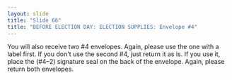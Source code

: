 ```yaml
---
layout: slide
title: "Slide 66"
title: "BEFORE ELECTION DAY: ELECTION SUPPLIES: Envelope #4"
---
```


You will also receive two #4 envelopes. Again, please use the one with a label first. If you don't use the second #4, just return it as is. If you use it, place the (#4–2) signature seal on the back of the envelope. Again, please return both envelopes.
